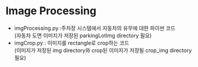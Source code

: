 # Image Processing

- imgProcessing.py :주차장 시스템에서 자동차의 유무에 대한 파이썬 코드
<br> (자동차 도면 이미지가 저장된 parkingLotImg directory 필요)
- imgCrop.py : 이미지를 rectangle로 crop하는 코드
<br> (이미지가 저장된 img directory와 crop된 이미지가 저장될 crop_img directory 필요)
